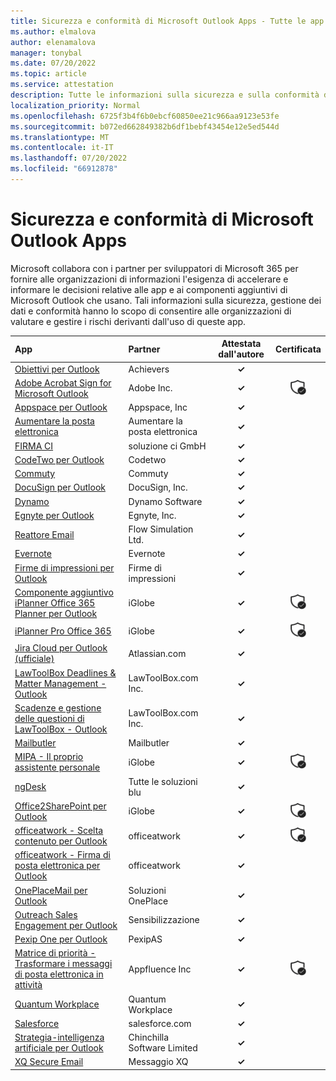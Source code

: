 ```yaml
---
title: Sicurezza e conformità di Microsoft Outlook Apps - Tutte le app
ms.author: elmalova
author: elenamalova
manager: tonybal
ms.date: 07/20/2022
ms.topic: article
ms.service: attestation
description: Tutte le informazioni sulla sicurezza e sulla conformità disponibili per tutte le app di Microsoft Outlook.
localization_priority: Normal
ms.openlocfilehash: 6725f3b4f6b0ebcf60850ee21c966aa9123e53fe
ms.sourcegitcommit: b072ed662849382b6df1bebf43454e12e5ed544d
ms.translationtype: MT
ms.contentlocale: it-IT
ms.lasthandoff: 07/20/2022
ms.locfileid: "66912878"
---
```

# <a name="microsoft-outlook-apps-security-and-compliance"></a>Sicurezza e conformità di Microsoft Outlook Apps

Microsoft collabora con i partner per sviluppatori di Microsoft 365 per fornire alle organizzazioni di informazioni l'esigenza di accelerare e informare le decisioni relative alle app e ai componenti aggiuntivi di Microsoft Outlook che usano. Tali informazioni sulla sicurezza, gestione dei dati e conformità hanno lo scopo di consentire alle organizzazioni di valutare e gestire i rischi derivanti dall'uso di queste app.

| **App** | **Partner** | **Attestata dall'autore** | **Certificata** |
|:--------|:------------|:----------------------:|:-------------:|
| [Obiettivi per Outlook](./achievers-for-outlook.md) | Achievers | **✓** |  |
| [Adobe Acrobat Sign for Microsoft Outlook](./adobe-inc-acrobat-sign-for-microsoft-outlook.md) | Adobe Inc. | **✓** | <img alt="Certified application badge" src="../media/certified-badge.png" height="25" width="25" /> |
| [Appspace per Outlook](./appspace-inc-for-outlook.md) | Appspace, Inc | **✓** |  |
| [Aumentare la posta elettronica](./boost-my-mail.md) | Aumentare la posta elettronica | **✓** |  |
| [FIRMA CI](./ci-solution-gmbh-signature.md) | soluzione ci GmbH | **✓** |  |
| [CodeTwo per Outlook](./codetwo-for-outlook.md) | Codetwo | **✓** |  |
| [Commuty](./commuty.md) | Commuty | **✓** |  |
| [DocuSign per Outlook](./docusign-inc-for-outlook.md) | DocuSign, Inc. | **✓** |  |
| [Dynamo](./dynamo-software.md) | Dynamo Software | **✓** |  |
| [Egnyte per Outlook](./egnyte-inc-for-outlook.md) | Egnyte, Inc. | **✓** |  |
| [Reattore Email](./flow-simulation-ltd-email-reactor.md) | Flow Simulation Ltd. | **✓** |  |
| [Evernote](./evernote.md) | Evernote | **✓** |  |
| [Firme di impressioni per Outlook](./impression-signatures-for-outlook.md) | Firme di impressioni | **✓** |  |
| [Componente aggiuntivo iPlanner Office 365 Planner per Outlook](./iglobe-iplanner-office-365-planner-add-in-for-outlook.md) | iGlobe | **✓** | <img alt="Certified application badge" src="../media/certified-badge.png" height="25" width="25" /> |
| [iPlanner Pro Office 365](./iglobe-iplanner-pro-office-365.md) | iGlobe | **✓** | <img alt="Certified application badge" src="../media/certified-badge.png" height="25" width="25" /> |
| [Jira Cloud per Outlook (ufficiale)](./atlassiancom-jira-cloud-for-outlook-official.md) | Atlassian.com | **✓** |  |
| [LawToolBox Deadlines &amp; Matter Management - Outlook](./lawtoolboxcom-inc-lawtoolbox-deadlinesmatter-management-outlook.md) | LawToolBox.com Inc. | **✓** |  |
| [Scadenze e gestione delle questioni di LawToolBox - Outlook](./lawtoolboxcom-inc-lawtoolbox-deadlines-and-matter-management-outlook.md) | LawToolBox.com Inc. | **✓** |  |
| [Mailbutler](./mailbutler.md) | Mailbutler | **✓** |  |
| [MIPA - Il proprio assistente personale](./iglobe-mipa-your-own-personal-assistant.md) | iGlobe | **✓** | <img alt="Certified application badge" src="../media/certified-badge.png" height="25" width="25" /> |
| [ngDesk](./all-blue-solutions-ngdesk.md) | Tutte le soluzioni blu | **✓** |  |
| [Office2SharePoint per Outlook](./iglobe-office2sharepoint-for-outlook.md) | iGlobe | **✓** | <img alt="Certified application badge" src="../media/certified-badge.png" height="25" width="25" /> |
| [officeatwork - Scelta contenuto per Outlook](./officeatwork-officeatworkcontent-chooser-for-outlook.md) | officeatwork | **✓** | <img alt="Certified application badge" src="../media/certified-badge.png" height="25" width="25" /> |
| [officeatwork - Firma di posta elettronica per Outlook](./officeatwork-officeatworkmail-signature-for-outlook.md) | officeatwork | **✓** |  |
| [OnePlaceMail per Outlook](./oneplace-solutions-oneplacemail-for-outlook.md) | Soluzioni OnePlace | **✓** |  |
| [Outreach Sales Engagement per Outlook](./outreach-sales-engagement-for-outlook.md) | Sensibilizzazione | **✓** |  |
| [Pexip One per Outlook](./pexipas-pexip-one-for-outlook.md) | PexipAS | **✓** |  |
| [Matrice di priorità - Trasformare i messaggi di posta elettronica in attività](./appfluence-inc-priority-matrix-turn-emails-into-tasks.md) | Appfluence Inc | **✓** | <img alt="Certified application badge" src="../media/certified-badge.png" height="25" width="25" /> |
| [Quantum Workplace](./quantum-workplace.md) | Quantum Workplace | **✓** |  |
| [Salesforce](./salesforcecom-salesforce.md) | salesforce.com | **✓** |  |
| [Strategia-intelligenza artificiale per Outlook](./chinchilla-software-limited-strategy-ai-for-outlook.md) | Chinchilla Software Limited | **✓** |  |
| [XQ Secure Email](./xq-message-secure-email.md) | Messaggio XQ | **✓** |  |
